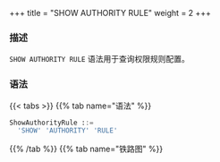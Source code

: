 +++
title = "SHOW AUTHORITY RULE"
weight = 2
+++

### 描述

`SHOW AUTHORITY RULE` 语法用于查询权限规则配置。
### 语法

{{< tabs >}}
{{% tab name="语法" %}}
```sql
ShowAuthorityRule ::=
  'SHOW' 'AUTHORITY' 'RULE'
```
{{% /tab %}}
{{% tab name="铁路图" %}}
<iframe frameborder="0" name="diagram" id="diagram" width="100%" height="100%"></iframe>
{{% /tab %}}
{{< /tabs >}}

### 返回值说明

| 列          | 说明          |
|-------------|--------------|
| users       | 用户          |
| provider    | 权限提供者类型 |
| props       | 权限参数      |

### 示例

- 查询权限规则配置

```sql
SHOW AUTHORITY RULE;
```

```sql
mysql> SHOW AUTHORITY RULE;
+--------------------+---------------+-------+
| users              | provider      | props |
+--------------------+---------------+-------+
| root@%; sharding@% | ALL_PERMITTED |       |
+--------------------+---------------+-------+
1 row in set (0.07 sec)
```

### 保留字

`SHOW`、`AUTHORITY`、`RULE`

### 相关链接

- [保留字](/cn/user-manual/shardingsphere-proxy/distsql/syntax/reserved-word/)